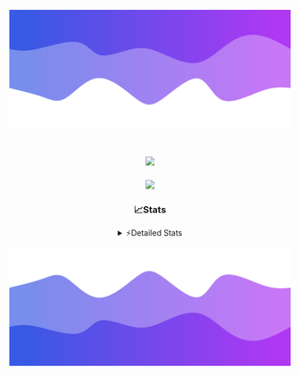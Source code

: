 ![Header](./header.png)
<div align="center">

<h1 align="center">
  <a href="https://git.io/typing-svg">
    <img src="https://readme-typing-svg.herokuapp.com/?lines=Hello,+There!+%F0%9F%91%8B;This+is+chicho.;Owner+on+Ocean;&center=true&size=25">
  </a>
</h1>
  
<p align="center">
  <img src="https://lanyard.cnrad.dev/api/852683595378196480" />
</p>

### 📈Stats
<details>
    <summary> ⚡Detailed Stats</summary>
    <br/>

<!--START_SECTION:waka-->
![Code Time](http://img.shields.io/badge/Code%20Time-978%20hrs%2058%20mins-blue)

![Profile Views](http://img.shields.io/badge/Profile%20Views-0-blue)

**🐱 My GitHub Data** 

> 📦 188.1 kB Used in GitHub's Storage 
 > 
> 🚫 Not Opted to Hire
 > 
> 📜 15 Public Repositories 
 > 
> 🔑 13 Private Repositories 
 > 
**I'm a Night 🦉** 

```text
🌞 Morning                25 commits          █░░░░░░░░░░░░░░░░░░░░░░░░   04.75 % 
🌆 Daytime                72 commits          ███░░░░░░░░░░░░░░░░░░░░░░   13.69 % 
🌃 Evening                235 commits         ███████████░░░░░░░░░░░░░░   44.68 % 
🌙 Night                  194 commits         █████████░░░░░░░░░░░░░░░░   36.88 % 
```
📅 **I'm Most Productive on Friday** 

```text
Monday                   27 commits          █░░░░░░░░░░░░░░░░░░░░░░░░   05.13 % 
Tuesday                  114 commits         █████░░░░░░░░░░░░░░░░░░░░   21.67 % 
Wednesday                83 commits          ████░░░░░░░░░░░░░░░░░░░░░   15.78 % 
Thursday                 72 commits          ███░░░░░░░░░░░░░░░░░░░░░░   13.69 % 
Friday                   125 commits         ██████░░░░░░░░░░░░░░░░░░░   23.76 % 
Saturday                 59 commits          ███░░░░░░░░░░░░░░░░░░░░░░   11.22 % 
Sunday                   46 commits          ██░░░░░░░░░░░░░░░░░░░░░░░   08.75 % 
```


📊 **This Week I Spent My Time On** 

```text
🕑︎ Time Zone: America/Argentina/Buenos_Aires

💬 Programming Languages: 
TypeScript               43 hrs 11 mins      ███████████████████████░░   91.98 % 
JSON                     1 hr 43 mins        █░░░░░░░░░░░░░░░░░░░░░░░░   03.68 % 
Other                    44 mins             ░░░░░░░░░░░░░░░░░░░░░░░░░   01.58 % 
JavaScript               18 mins             ░░░░░░░░░░░░░░░░░░░░░░░░░   00.65 % 
Git Config               15 mins             ░░░░░░░░░░░░░░░░░░░░░░░░░   00.55 % 

🔥 Editors: 
Cursor                   46 hrs 57 mins      █████████████████████████   100.00 % 

🐱‍💻 Projects: 
ocean-backend            45 hrs              ████████████████████████░   95.85 % 
Proyecto                 48 mins             ░░░░░░░░░░░░░░░░░░░░░░░░░   01.71 % 
backend-ocean            34 mins             ░░░░░░░░░░░░░░░░░░░░░░░░░   01.22 % 
novapulse                13 mins             ░░░░░░░░░░░░░░░░░░░░░░░░░   00.48 % 
Unknown Project          9 mins              ░░░░░░░░░░░░░░░░░░░░░░░░░   00.34 % 

💻 Operating System: 
Windows                  46 hrs 57 mins      █████████████████████████   100.00 % 
```

**I Mostly Code in JavaScript** 

```text
JavaScript               8 repos             ██████░░░░░░░░░░░░░░░░░░░   23.53 % 
HTML                     7 repos             █████░░░░░░░░░░░░░░░░░░░░   20.59 % 
TypeScript               4 repos             ███░░░░░░░░░░░░░░░░░░░░░░   11.76 % 
Astro                    2 repos             █░░░░░░░░░░░░░░░░░░░░░░░░   05.88 % 
SCSS                     1 repo              █░░░░░░░░░░░░░░░░░░░░░░░░   02.94 % 
```




 Last Updated on 18/01/2025 17:12:06 UTC
<!--END_SECTION:waka-->
</details>

![Footer](./footer.png)

